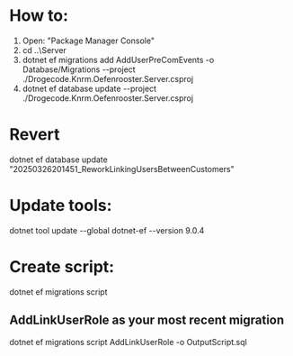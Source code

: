 # How to:

1. Open: "Package Manager Console"
2. cd ..\Server
3. dotnet ef migrations add AddUserPreComEvents -o Database/Migrations --project ./Drogecode.Knrm.Oefenrooster.Server.csproj
4. dotnet ef database update --project ./Drogecode.Knrm.Oefenrooster.Server.csproj

# Revert

dotnet ef database update "20250326201451_ReworkLinkingUsersBetweenCustomers"

# Update tools:

dotnet tool update --global dotnet-ef --version 9.0.4

# Create script:

dotnet ef migrations script

## AddLinkUserRole as your most recent migration

dotnet ef migrations script AddLinkUserRole -o OutputScript.sql